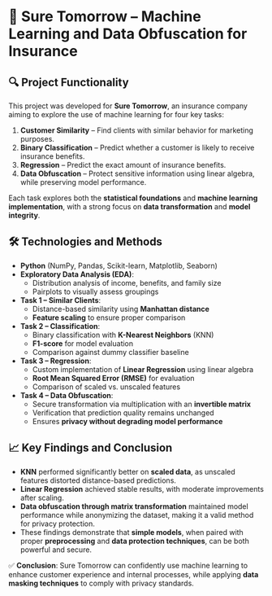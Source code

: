 # 🧮 Sure Tomorrow – Machine Learning and Data Obfuscation for Insurance

## 🔍 Project Functionality  
This project was developed for **Sure Tomorrow**, an insurance company aiming to explore the use of machine learning for four key tasks:

1. **Customer Similarity** – Find clients with similar behavior for marketing purposes.  
2. **Binary Classification** – Predict whether a customer is likely to receive insurance benefits.  
3. **Regression** – Predict the exact amount of insurance benefits.  
4. **Data Obfuscation** – Protect sensitive information using linear algebra, while preserving model performance.

Each task explores both the **statistical foundations** and **machine learning implementation**, with a strong focus on **data transformation** and **model integrity**.

## 🛠️ Technologies and Methods  
- **Python** (NumPy, Pandas, Scikit-learn, Matplotlib, Seaborn)  
- **Exploratory Data Analysis (EDA)**:
  - Distribution analysis of income, benefits, and family size  
  - Pairplots to visually assess groupings  
- **Task 1 – Similar Clients**:
  - Distance-based similarity using **Manhattan distance**  
  - **Feature scaling** to ensure proper comparison  
- **Task 2 – Classification**:
  - Binary classification with **K-Nearest Neighbors** (KNN)  
  - **F1-score** for model evaluation  
  - Comparison against dummy classifier baseline  
- **Task 3 – Regression**:
  - Custom implementation of **Linear Regression** using linear algebra  
  - **Root Mean Squared Error (RMSE)** for evaluation  
  - Comparison of scaled vs. unscaled features  
- **Task 4 – Data Obfuscation**:
  - Secure transformation via multiplication with an **invertible matrix**  
  - Verification that prediction quality remains unchanged  
  - Ensures **privacy without degrading model performance**

## 📈 Key Findings and Conclusion  
- **KNN** performed significantly better on **scaled data**, as unscaled features distorted distance-based predictions.  
- **Linear Regression** achieved stable results, with moderate improvements after scaling.  
- **Data obfuscation through matrix transformation** maintained model performance while anonymizing the dataset, making it a valid method for privacy protection.  
- These findings demonstrate that **simple models**, when paired with proper **preprocessing** and **data protection techniques**, can be both powerful and secure.

✅ **Conclusion**: Sure Tomorrow can confidently use machine learning to enhance customer experience and internal processes, while applying **data masking techniques** to comply with privacy standards.
